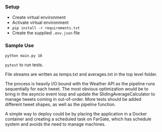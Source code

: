 ### Setup
* Create virtual environment
* Activate virtual environment
* `pip install -r requirements.txt`
* Create the supplied `.env.json` file

### Sample Use
`python main.py 10`

`pytest` to run tests.

File streams are written as temps.txt and averages.txt in the top level folder.

The process is heavily I/O bound with the Weather API as the pipeline runs sequentially for each tweet. The most obvious optimization would be to bring in the asyncio event loop and update the SlidingAverageCalculator to manage tweets coming in out-of-order. More tests should be added different tweet shapes, as well as the pipeline function.

A simple way to deploy could be by placing the application in a Docker container and creating a scheduled task on FarGate, which has schedule system and avoids the need to manage machines.